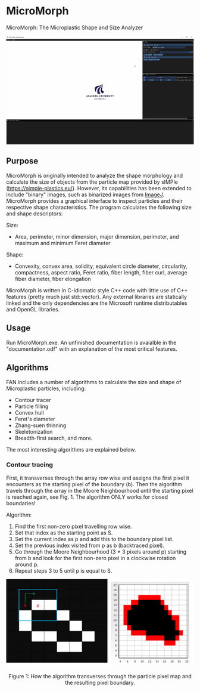 # MicroMorph

MicroMorph: The Microplastic Shape and Size Analyzer

![](microMorph.gif)

## Purpose

MicroMorph is originally intended to analyze the shape morphology and calculate the size of objects from the particle map provided by sIMPle (https://simple-plastics.eu/). However, its capabilities has been extended to include "binary" images, such as binarized images from [ImageJ](https://imagej.net/ij/). MicroMorph provides a graphical interface to inspect particles and their respective shape characteristics. The program calculates the following size and shape descriptors:

Size:
* Area, perimeter, minor dimension, major dimension, perimeter, and maximum and minimum Feret diameter

Shape:
* Convexity, convex area, solidity, equivalent circle diameter, circularity, compactness, aspect ratio, Feret ratio, fiber length, fiber curl, average fiber diameter, fiber elongation

MicroMorph is written in C-idiomatic style C++ code with little use of C++ features (pretty much just std::vector). Any external libraries are statically linked and the only dependencies are the Microsoft runtime distributables and OpenGL libraries.

## Usage

Run MicroMorph.exe. An unfinished documentation is avaialble in the "documentation.odf" with an explanation of the most critical features.

## Algorithms

FAN includes a number of algorithms to calculate the size and shape of Microplastic particles, including:

* Contour tracer
* Particle filling
* Convex hull
* Feret's diameter
* Zhang-suen thinning
* Skeletonization
* Breadth-first search, and more. 

The most interesting algorithms are explained below. 

### Contour tracing

First, it transverses through the array row wise and assigns the first pixel it encounters as the starting pixel of the boundary (b). Then the algorithm travels through the array in the Moore Neighbourhood until the starting pixel is reached again, see Fig. 1. The algorithm ONLY works for closed boundaries!

Algorithm:
1. Find the first non-zero pixel travelling row wise.
2. Set that index as the starting point as S.
3. Set the current index as p and add this to the boundary pixel list.
4. Set the previous index visited from p as b (backtraced pixel).
5. Go through the Moore Neighbourhood (3 * 3 pixels around p) starting from b and look for the first non-zero pixel in a clockwise rotation around p.
6. Repeat steps 3 to 5 until p is equal to S.

<p align="center">
<img src="fig01.png">
<figcaption align = "center">Figure 1: How the algorithm transverses through the particle pixel map and the resulting pixel boundary.</figcaption>
</p>





